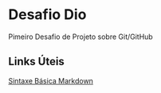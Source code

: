 # Desafio Dio 
Pimeiro Desafio de Projeto sobre Git/GitHub

## Links Úteis

[Sintaxe Básica Markdown](https://www.markdownguide.org/basic-syntax/)

